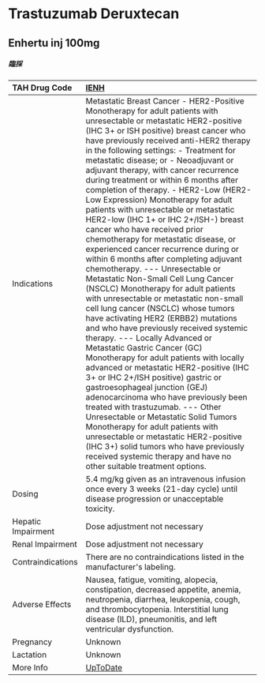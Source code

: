 # Trastuzumab Deruxtecan

## Enhertu inj 100mg

##### 臨採

| TAH Drug Code      | [IENH](https://www.tahsda.org.tw/drugs/hissearch.php?drug_code=IENH)                                                                                                                                                                                                                                                                                                                                                                                                                                                                                                                                                                                                                                                                                                                                                                                                                                                                                                                                                                                                                                                                                                                                                                                                                                                                                                                                                                                                                                                                     |
|:-------------------|:-----------------------------------------------------------------------------------------------------------------------------------------------------------------------------------------------------------------------------------------------------------------------------------------------------------------------------------------------------------------------------------------------------------------------------------------------------------------------------------------------------------------------------------------------------------------------------------------------------------------------------------------------------------------------------------------------------------------------------------------------------------------------------------------------------------------------------------------------------------------------------------------------------------------------------------------------------------------------------------------------------------------------------------------------------------------------------------------------------------------------------------------------------------------------------------------------------------------------------------------------------------------------------------------------------------------------------------------------------------------------------------------------------------------------------------------------------------------------------------------------------------------------------------------|
| Indications        | Metastatic Breast Cancer - HER2-Positive Monotherapy for adult patients with unresectable or metastatic HER2-positive (IHC 3+ or ISH positive) breast cancer who have previously received anti-HER2 therapy in the following settings: - Treatment for metastatic disease; or - Neoadjuvant or adjuvant therapy, with cancer recurrence during treatment or within 6 months after completion of therapy. - HER2-Low (HER2-Low Expression) Monotherapy for adult patients with unresectable or metastatic HER2-low (IHC 1+ or IHC 2+/ISH-) breast cancer who have received prior chemotherapy for metastatic disease, or experienced cancer recurrence during or within 6 months after completing adjuvant chemotherapy. --- Unresectable or Metastatic Non-Small Cell Lung Cancer (NSCLC) Monotherapy for adult patients with unresectable or metastatic non-small cell lung cancer (NSCLC) whose tumors have activating HER2 (ERBB2) mutations and who have previously received systemic therapy. --- Locally Advanced or Metastatic Gastric Cancer (GC) Monotherapy for adult patients with locally advanced or metastatic HER2-positive (IHC 3+ or IHC 2+/ISH positive) gastric or gastroesophageal junction (GEJ) adenocarcinoma who have previously been treated with trastuzumab. --- Other Unresectable or Metastatic Solid Tumors Monotherapy for adult patients with unresectable or metastatic HER2-positive (IHC 3+) solid tumors who have previously received systemic therapy and have no other suitable treatment options. |
| Dosing             | 5.4 mg/kg given as an intravenous infusion once every 3 weeks (21-day cycle) until disease progression or unacceptable toxicity.                                                                                                                                                                                                                                                                                                                                                                                                                                                                                                                                                                                                                                                                                                                                                                                                                                                                                                                                                                                                                                                                                                                                                                                                                                                                                                                                                                                                         |
| Hepatic Impairment | Dose adjustment not necessary                                                                                                                                                                                                                                                                                                                                                                                                                                                                                                                                                                                                                                                                                                                                                                                                                                                                                                                                                                                                                                                                                                                                                                                                                                                                                                                                                                                                                                                                                                            |
| Renal Impairment   | Dose adjustment not necessary                                                                                                                                                                                                                                                                                                                                                                                                                                                                                                                                                                                                                                                                                                                                                                                                                                                                                                                                                                                                                                                                                                                                                                                                                                                                                                                                                                                                                                                                                                            |
| Contraindications  | There are no contraindications listed in the manufacturer's labeling.                                                                                                                                                                                                                                                                                                                                                                                                                                                                                                                                                                                                                                                                                                                                                                                                                                                                                                                                                                                                                                                                                                                                                                                                                                                                                                                                                                                                                                                                    |
| Adverse Effects    | Nausea, fatigue, vomiting, alopecia, constipation, decreased appetite, anemia, neutropenia, diarrhea, leukopenia, cough, and thrombocytopenia. Interstitial lung disease (ILD), pneumonitis, and left ventricular dysfunction.                                                                                                                                                                                                                                                                                                                                                                                                                                                                                                                                                                                                                                                                                                                                                                                                                                                                                                                                                                                                                                                                                                                                                                                                                                                                                                           |
| Pregnancy          | Unknown                                                                                                                                                                                                                                                                                                                                                                                                                                                                                                                                                                                                                                                                                                                                                                                                                                                                                                                                                                                                                                                                                                                                                                                                                                                                                                                                                                                                                                                                                                                                  |
| Lactation          | Unknown                                                                                                                                                                                                                                                                                                                                                                                                                                                                                                                                                                                                                                                                                                                                                                                                                                                                                                                                                                                                                                                                                                                                                                                                                                                                                                                                                                                                                                                                                                                                  |
| More Info          | [UpToDate](https://www.uptodate.com/contents/fam-trastuzumab-deruxtecan-drug-information)                                                                                                                                                                                                                                                                                                                                                                                                                                                                                                                                                                                                                                                                                                                                                                                                                                                                                                                                                                                                                                                                                                                                                                                                                                                                                                                                                                                                                                                |

